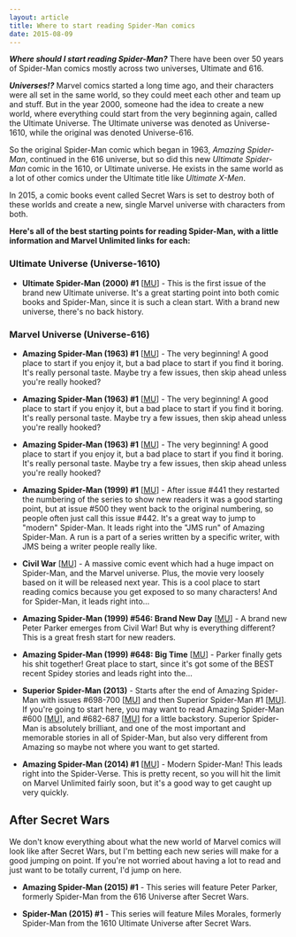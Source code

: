 ```yaml
---
layout: article
title: Where to start reading Spider-Man comics
date: 2015-08-09
---
```


***Where should I start reading Spider-Man?*** There have been over 50 years of Spider-Man comics mostly across two universes, Ultimate and 616.

***Universes!?*** Marvel comics started a long time ago, and their characters were all set in the same world, so they could meet each other and team up and stuff. But in the year 2000, someone had the idea to create a new world, where everything could start from the very beginning again, called the Ultimate Universe. The Ultimate universe was denoted as Universe-1610, while the original was denoted Universe-616.

So the original Spider-Man comic which began in 1963, *Amazing Spider-Man*, continued in the 616 universe, but so did this new *Ultimate Spider-Man* comic in the 1610, or Ultimate universe. He exists in the same world as a lot of other comics under the Ultimate title like *Ultimate X-Men*.

In 2015, a comic books event called Secret Wars is set to destroy both of these worlds and create a new, single Marvel universe with characters from both.

**Here's all of the best starting points for reading Spider-Man, with a little information and Marvel Unlimited links for each:**

### Ultimate Universe (Universe-1610)

- **Ultimate Spider-Man (2000) #1** [[MU](http://marvel.com/comics/issue/4372/ultimate_spider-man_2000_1)] - This is the first issue of the brand new Ultimate universe. It's a great starting point into both comic books and Spider-Man, since it is such a clean start. With a brand new universe, there's no back history.

### Marvel Universe (Universe-616)

- **Amazing Spider-Man (1963) #1** [[MU](http://marvel.com/comics/issue/6482/amazing_spider-man_1963_1)] - The very beginning! A good place to start if you enjoy it, but a bad place to start if you find it boring. It's really personal taste. Maybe try a few issues, then skip ahead unless you're really hooked?

- **Amazing Spider-Man (1963) #1** [[MU](http://marvel.com/comics/issue/6482/amazing_spider-man_1963_1)] - The very beginning! A good place to start if you enjoy it, but a bad place to start if you find it boring. It's really personal taste. Maybe try a few issues, then skip ahead unless you're really hooked?


- **Amazing Spider-Man (1963) #1** [[MU](http://marvel.com/comics/issue/6482/amazing_spider-man_1963_1)] - The very beginning! A good place to start if you enjoy it, but a bad place to start if you find it boring. It's really personal taste. Maybe try a few issues, then skip ahead unless you're really hooked?

- **Amazing Spider-Man (1999) #1** [[MU](http://marvel.com/comics/issue/37894/amazing_spider-man_1999_1)] - After issue #441 they restarted the numbering of the series to show new readers it was a good starting point, but at issue #500 they went back to the original numbering, so people often just call this issue #442. It's a great way to jump to "modern" Spider-Man. It leads right into the "JMS run" of Amazing Spider-Man. A run is a part of a series written by a specific writer, with JMS being a writer people really like.

- **Civil War** [[MU](http://marvel.com/comics/discover/114/civil-war-the-complete-event)] - A massive comic event which had a huge impact on Spider-Man, and the Marvel universe. Plus, the movie very loosely based on it will be released next year. This is a cool place to start reading comics because you get exposed to so many characters! And for Spider-Man, it leads right into...

- **Amazing Spider-Man (1999) #546: Brand New Day** [[MU](http://marvel.com/comics/issue/17338/amazing_spider-man_1999_546)] - A brand new Peter Parker emerges from Civil War! But why is everything different? This is a great fresh start for new readers.

- **Amazing Spider-Man (1999) #648: Big Time** [[MU](http://marvel.com/comics/issue/34135/amazing_spider-man_1999_648)] - Parker finally gets his shit together! Great place to start, since it's got some of the BEST recent Spidey stories and leads right into the...

- **Superior Spider-Man (2013)** - Starts after the end of Amazing Spider-Man with issues #698-700 [[MU](http://marvel.com/comics/issue/40120/amazing_spider-man_1999_698)] and then Superior Spider-Man #1 [[MU](http://marvel.com/comics/issue/46462/superior_spider-man_2013_1)]. If you're going to start here, you may want to read Amazing Spider-Man #600 [[MU](http://marvel.com/comics/issue/24407/amazing_spider-man_1999_600)], and #682-687 [[MU](http://marvel.com/comics/issue/40110/amazing_spider-man_1999_682)] for a little backstory. Superior Spider-Man is absolutely brilliant, and one of the most important and memorable stories in all of Spider-Man, but also very different from Amazing so maybe not where you want to get started.

- **Amazing Spider-Man (2014) #1** [[MU](http://marvel.com/comics/issue/45798/amazing_spider-man_2014_1)] - Modern Spider-Man! This leads right into the Spider-Verse. This is pretty recent, so you will hit the limit on Marvel Unlimited fairly soon, but it's a good way to get caught up very quickly.

## After Secret Wars

We don't know everything about what the new world of Marvel comics will look like after Secret Wars, but I'm betting each new series will make for a good jumping on point. If you're not worried about having a lot to read and just want to be totally current, I'd jump on here.

- **Amazing Spider-Man (2015) #1** - This series will feature Peter Parker, formerly Spider-Man from the 616 Universe after Secret Wars.

- **Spider-Man (2015) #1** - This series will feature Miles Morales, formerly Spider-Man from the 1610 Ultimate Universe after Secret Wars.
